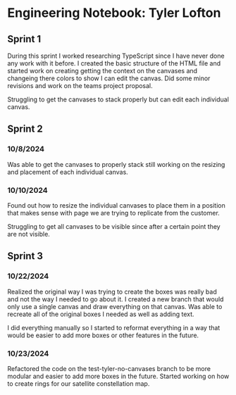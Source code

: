 # Engineering Notebook: Tyler Lofton

## Sprint 1

During this sprint I worked researching TypeScript since I have never done any work with it before. I created the basic structure of the HTML file and started work on creating getting the context on the canvases and changeing there colors to show I can edit the canvas. Did some minor revisions and work on the teams project proposal.

Struggling to get the canvases to stack properly but can edit each individual canvas.

## Sprint 2

### 10/8/2024

Was able to get the canvases to properly stack still working on the resizing and placement of each individual canvas.

### 10/10/2024

Found out how to resize the individual canvases to place them in a position that makes sense with page we are trying to replicate from the customer.

Struggling to get all canvases to be visible since after a certain point they are not visible.

## Sprint 3

### 10/22/2024

Realized the original way I was trying to create the boxes was really bad and not the way I needed to go about it. I created a new branch that would only use a single canvas and draw everything on that canvas. Was able to recreate all of the original boxes I needed as well as adding text.

I did everything manually so I started to reformat everything in a way that would be easier to add more boxes or other features in the future.

### 10/23/2024

Refactored the code on the test-tyler-no-canvases branch to be more modular and easier to add more boxes in the future. Started working on how to create rings for our satellite constellation map.
